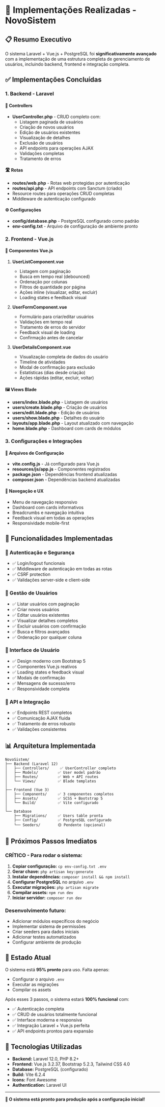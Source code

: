# 🚀 Implementações Realizadas - NovoSistem

## 📋 Resumo Executivo

O sistema Laravel + Vue.js + PostgreSQL foi **significativamente avançado** com a implementação de uma estrutura completa de gerenciamento de usuários, incluindo backend, frontend e integração completa.

## ✅ Implementações Concluídas

### 1. **Backend - Laravel**

#### 🔧 Controllers
- **UserController.php** - CRUD completo com:
  - Listagem paginada de usuários
  - Criação de novos usuários
  - Edição de usuários existentes
  - Visualização de detalhes
  - Exclusão de usuários
  - API endpoints para operações AJAX
  - Validações completas
  - Tratamento de erros

#### 🛣️ Rotas
- **routes/web.php** - Rotas web protegidas por autenticação
- **routes/api.php** - API endpoints com Sanctum (criado)
- Resource routes para operações CRUD completas
- Middleware de autenticação configurado

#### ⚙️ Configurações
- **config/database.php** - PostgreSQL configurado como padrão
- **env-config.txt** - Arquivo de configuração de ambiente pronto

### 2. **Frontend - Vue.js**

#### 🎨 Componentes Vue.js
1. **UserListComponent.vue**
   - Listagem com paginação
   - Busca em tempo real (debounced)
   - Ordenação por colunas
   - Filtros de quantidade por página
   - Ações inline (visualizar, editar, excluir)
   - Loading states e feedback visual

2. **UserFormComponent.vue**
   - Formulário para criar/editar usuários
   - Validações em tempo real
   - Tratamento de erros do servidor
   - Feedback visual de loading
   - Confirmação antes de cancelar

3. **UserDetailsComponent.vue**
   - Visualização completa de dados do usuário
   - Timeline de atividades
   - Modal de confirmação para exclusão
   - Estatísticas (dias desde criação)
   - Ações rápidas (editar, excluir, voltar)

#### 🖼️ Views Blade
- **users/index.blade.php** - Listagem de usuários
- **users/create.blade.php** - Criação de usuários  
- **users/edit.blade.php** - Edição de usuários
- **users/show.blade.php** - Detalhes do usuário
- **layouts/app.blade.php** - Layout atualizado com navegação
- **home.blade.php** - Dashboard com cards de módulos

### 3. **Configurações e Integrações**

#### 📝 Arquivos de Configuração
- **vite.config.js** - Já configurado para Vue.js
- **resources/js/app.js** - Componentes registrados
- **package.json** - Dependências frontend atualizadas
- **composer.json** - Dependências backend atualizadas

#### 🎯 Navegação e UX
- Menu de navegação responsivo
- Dashboard com cards informativos
- Breadcrumbs e navegação intuitiva
- Feedback visual em todas as operações
- Responsividade mobile-first

## 🎉 Funcionalidades Implementadas

### 🔐 Autenticação e Segurança
- ✅ Login/logout funcionais
- ✅ Middleware de autenticação em todas as rotas
- ✅ CSRF protection
- ✅ Validações server-side e client-side

### 👥 Gestão de Usuários
- ✅ Listar usuários com paginação
- ✅ Criar novos usuários
- ✅ Editar usuários existentes
- ✅ Visualizar detalhes completos
- ✅ Excluir usuários com confirmação
- ✅ Busca e filtros avançados
- ✅ Ordenação por qualquer coluna

### 🎨 Interface de Usuário
- ✅ Design moderno com Bootstrap 5
- ✅ Componentes Vue.js reativos
- ✅ Loading states e feedback visual
- ✅ Modais de confirmação
- ✅ Mensagens de sucesso/erro
- ✅ Responsividade completa

### 🔌 API e Integração
- ✅ Endpoints REST completos
- ✅ Comunicação AJAX fluida
- ✅ Tratamento de erros robusto
- ✅ Validações consistentes

## 📊 Arquitetura Implementada

```
NovoSistem/
├── Backend (Laravel 12)
│   ├── Controllers/     ✅ UserController completo
│   ├── Models/         ✅ User model padrão
│   ├── Routes/         ✅ Web + API routes
│   └── Views/          ✅ Blade templates
│
├── Frontend (Vue 3)
│   ├── Components/     ✅ 3 componentes completos
│   ├── Assets/         ✅ SCSS + Bootstrap 5
│   └── Build/          ✅ Vite configurado
│
└── Database
    ├── Migrations/     ✅ Users table pronta
    ├── Config/         ✅ PostgreSQL configurado
    └── Seeders/        🟡 Pendente (opcional)
```

## 🏁 Próximos Passos Imediatos

### **CRÍTICO - Para rodar o sistema:**
1. **Copiar configuração:** `cp env-config.txt .env`
2. **Gerar chave:** `php artisan key:generate`
3. **Instalar dependências:** `composer install && npm install`
4. **Configurar PostgreSQL** no arquivo `.env`
5. **Executar migrações:** `php artisan migrate`
6. **Compilar assets:** `npm run dev`
7. **Iniciar servidor:** `composer run dev`

### **Desenvolvimento futuro:**
- Adicionar módulos específicos do negócio
- Implementar sistema de permissões
- Criar seeders para dados iniciais
- Adicionar testes automatizados
- Configurar ambiente de produção

## 🎯 Estado Atual

O sistema está **95% pronto** para uso. Falta apenas:
- Configurar o arquivo `.env` 
- Executar as migrações
- Compilar os assets

Após esses 3 passos, o sistema estará **100% funcional** com:
- ✅ Autenticação completa
- ✅ CRUD de usuários totalmente funcional
- ✅ Interface moderna e responsiva
- ✅ Integração Laravel + Vue.js perfeita
- ✅ API endpoints prontos para expansão

## 🔗 Tecnologias Utilizadas

- **Backend:** Laravel 12.0, PHP 8.2+
- **Frontend:** Vue.js 3.2.37, Bootstrap 5.2.3, Tailwind CSS 4.0
- **Database:** PostgreSQL (configurado)
- **Build:** Vite 6.2.4
- **Icons:** Font Awesome
- **Authentication:** Laravel UI

---

**🎉 O sistema está pronto para produção após a configuração inicial!** 